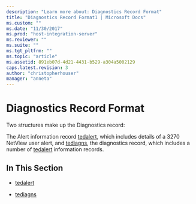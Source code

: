 ```yaml
---
description: "Learn more about: Diagnostics Record Format"
title: "Diagnostics Record Format1 | Microsoft Docs"
ms.custom: ""
ms.date: "11/30/2017"
ms.prod: "host-integration-server"
ms.reviewer: ""
ms.suite: ""
ms.tgt_pltfrm: ""
ms.topic: "article"
ms.assetid: 891eb07d-4d21-4431-b529-a304a5002129
caps.latest.revision: 3
author: "christopherhouser"
manager: "anneta"
---
```

# Diagnostics Record Format
Two structures make up the Diagnostics record:  
  
 The Alert information record [tedalert](../core/tedalert2.md), which includes details of a 3270 NetView user alert, and [tediagns](../core/tediagns1.md), the diagnostics record, which includes a number of [tedalert](../core/tedalert2.md) information records.  
  
## In This Section  
  
-   [tedalert](../core/tedalert2.md)  
  
-   [tediagns](../core/tediagns1.md)
